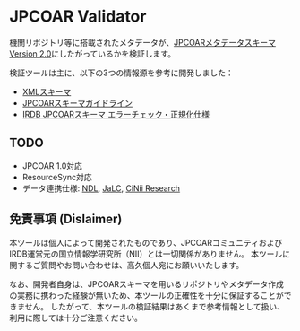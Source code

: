 # JPCOAR Validator

機関リポジトリ等に搭載されたメタデータが、[JPCOARメタデータスキーマ Version 2.0](https://schema.irdb.nii.ac.jp/ja)にしたがっているかを検証します。

検証ツールは主に、以下の3つの情報源を参考に開発しました：

* [XMLスキーマ](https://github.com/JPCOAR/schema)
* [JPCOARスキーマガイドライン](https://schema.irdb.nii.ac.jp/ja)
* [IRDB JPCOARスキーマ エラーチェック・正規化仕様](https://support.irdb.nii.ac.jp/ja/harvest/jpcoar/mapping)

## TODO

* JPCOAR 1.0対応
* ResourceSync対応
* データ連携仕様: [NDL](https://support.irdb.nii.ac.jp/ja/harvest/jpcoar/dataprovide_ndl), [JaLC](https://support.irdb.nii.ac.jp/ja/harvest/jpcoar/dataprovide_jalc), [CiNii Research](https://support.irdb.nii.ac.jp/ja/harvest/jpcoar/dataprovide_ciniir)

## 免責事項 (Dislaimer)

本ツールは個人によって開発されたものであり、JPCOARコミュニティおよびIRDB運営元の国立情報学研究所（NII）とは一切関係がありません。
本ツールに関するご質問やお問い合わせは、高久個人宛にお願いいたします。

なお、開発者自身は、JPCOARスキーマを用いるリポジトリやメタデータ作成の実務に携わった経験が無いため、本ツールの正確性を十分に保証することができません。
したがって、本ツールの検証結果はあくまで参考情報として扱い、利用に際しては十分ご注意ください。

